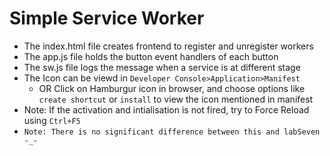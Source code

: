 # Simple Service Worker 
- The index.html file creates frontend to register and unregister workers
- The app.js file holds the button event handlers of each button
- The sw.js file logs the message when a service is at different stage
- The Icon can be viewd in `Developer Console>Application>Manifest`
    - OR Click on Hamburgur icon in browser, and choose options like `create shortcut` or `install` to view the icon mentioned in manifest
- Note: If the activation and intialisation is not fired, try to Force Reload using `Ctrl+F5`
- `Note: There is no significant difference between this and labSeven -_-`